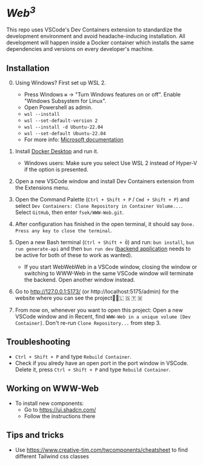 # <em>Web<sup>3</sup></em>

This repo uses VSCode's Dev Containers extension to standardize the development environment and avoid headache-inducing installation. All development will happen inside a Docker container which installs the same dependencies and versions on every developer's machine.

## Installation
0. Using Windows? First set up WSL 2.
    - Press Windows `⊞` -> "Turn Windows features on or off". Enable "Windows Subsystem for Linux".
    - Open Powershell as admin.
    - `wsl --install`  
    - `wsl --set-default-version 2`
    - `wsl --install -d Ubuntu-22.04`
    - `wsl --set-default Ubuntu-22.04`
    -  For more info: [Microsoft documentation](https://learn.microsoft.com/en-us/windows/wsl/install)

1. Install [Docker Desktop](https://www.docker.com/products/docker-desktop/) and run it.

    - Windows users: Make sure you select Use WSL 2 instead of Hyper-V if the option is presented.

2. Open a new VSCode window and install Dev Containers extension from the Extensions menu.
 
3. Open the Command Palette (`Ctrl + Shift + P` / `Cmd + Shift + P`) and select `Dev Containers: Clone Repository in Container Volume...`. Select `GitHub`, then enter `fsek/WWW-Web.git`.

4. After configuration has finished in the open terminal, it should say `Done. Press any key to close the terminal`. 

5. Open a new Bash terminal (`Ctrl + Shift + Ö`) and run: `bun install`, `bun run generate-api` and then `bun run dev` ([backend application](https://github.com/fsek/WebWebWeb) needs to be active for both of these to work as wanted).

    - If you start WebWebWeb in a VSCode window, closing the window or switching to WWW-Web in the same VSCode window will terminate the backend. Open another window instead.

6. Go to http://127.0.0.1:5173/ (or http://localhost:5175/admin) for the website where you can see the project🎉🥳🇱 🇬 🇹 🇲

7. From now on, whenever you want to open this project: Open a new VSCode window and in Recent, find `WWW-Web in a unique volume [Dev Container]`. Don't re-run `Clone Repository...` from step 3.

## Troubleshooting
- `Ctrl + Shift + P` and type `Rebuild Container`.
- Check if you alredy have an open port in the port window in VSCode. Delete it, press `Ctrl + Shift + P` and type `Rebuild Container`.

## Working on WWW-Web
- To install new components:
    - Go to https://ui.shadcn.com/
    - Follow the instructions there


## Tips and tricks
- Use https://www.creative-tim.com/twcomponents/cheatsheet to find different Tailwind css classes